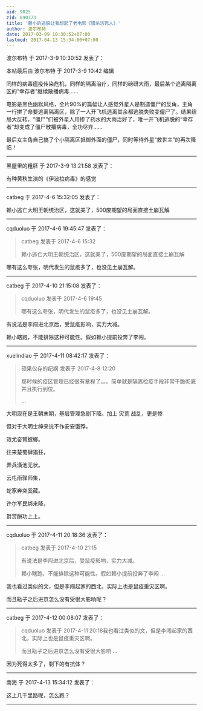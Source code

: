 ```yaml
---
aid: 9025
zid: 690373
title: '赖小的逃脱让我想起了老电影《猎杀活死人》'
author: 波尔布特
date: 2017-03-09 10:30:52+07:00
lastmod: 2017-04-13 15:34:00+07:00
---
```


波尔布特 于 2017-3-9 10:30:52 发表了：

本帖最后由 波尔布特 于 2017-3-9 10:42 编辑 

同样的病毒瘟疫传染危机，同样的隔离治疗，同样的磅礴大雨，最后某个逃离隔离区的“幸存者”继续散播病毒……

电影是黑色幽默风格，全片90%的篇幅让人感觉外星人是制造僵尸的反角，主角一行拼了命要逃离隔离区，除了一人开飞机逃离其余都逃脱失败变僵尸了。结果结局大反转，“僵尸”们被外星人用掺了药水的大雨治好了，唯一开飞机逃脱的“幸存者”却变成了僵尸散播病毒，全功尽弃……

最后女主角自己搞了个小隔离区抵御外面的僵尸，同时等待外星“救世主”的再次降临！

---------

黑屋里的粗胚 于 2017-3-9 13:21:58 发表了：

有种黄秋生演的《伊波拉病毒》的感觉

---------

catbeg 于 2017-4-6 15:32:05 发表了：

赖小逃亡大明王朝统治区，这就美了，500废期望的局面直接土崩瓦解

---------

cqduoluo 于 2017-4-6 19:45:47 发表了：

> catbeg 发表于 2017-4-6 15:32
> 
> 赖小逃亡大明王朝统治区，这就美了，500废期望的局面直接土崩瓦解



哪有这么夸张，明代发生的鼠疫多了，也没见土崩瓦解。

---------

catbeg 于 2017-4-10 21:15:08 发表了：

> cqduoluo 发表于 2017-4-6 19:45
> 
> 哪有这么夸张，明代发生的鼠疫多了，也没见土崩瓦解。



有说法是李闯进北京后，受鼠疫影响，实力大减。

赖小瞎跑，不能排除这种可能性。假如赖小提前投奔了李闯。

---------

xuelindiao 于 2017-4-11 08:42:17 发表了：

> 硕果仅存的纪纲 发表于 2017-4-8 12:20
> 
> 那时候的疫区管理已经很有章程了。。。简单就是隔离检疫手段非常干脆彻底并且执行到位。
> 
> ...



大明现在是王朝末期，基层管理急剧下降。加上 灾荒 战乱，更是惨

但对于大明士绅来说不作安安饿殍，

效尤奋臂螳螂。

往来楚蜀肆猖狂，

弄兵潢池无状。

云屯雨骤师集，

蛇豕奔突奚藏。

许尔军民绑来降，

爵赏酬功上上。

---------

cqduoluo 于 2017-4-11 20:18:36 发表了：

> catbeg 发表于 2017-4-10 21:15
> 
> 有说法是李闯进北京后，受鼠疫影响，实力大减。
> 
> 赖小瞎跑，不能排除这种可能性。假如赖小提前投奔了李闯 ...



我也看过类似的文，但是李闯起家的西北，实际上也是鼠疫重灾区啊。

而且鞑子之后进京怎么没有受很大影响呢？

---------

catbeg 于 2017-4-12 00:08:07 发表了：

> cqduoluo 发表于 2017-4-11 20:18我也看过类似的文，但是李闯起家的西北，实际上也是鼠疫重灾区啊。
> 
> 而且鞑子之后进京怎么没有受很大影响 ...



因为死得太多了，剩下的有抗体？

---------

南海 于 2017-4-13 15:34:12 发表了：

这上几千里路呢，怎么跑？

---------

